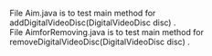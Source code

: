 File Aim.java is to test main method for addDigitalVideoDisc(DigitalVideoDisc disc) . <br />
File AimforRemoving.java is to test main method for removeDigitalVideoDisc(DigitalVideoDisc disc) . <br />
